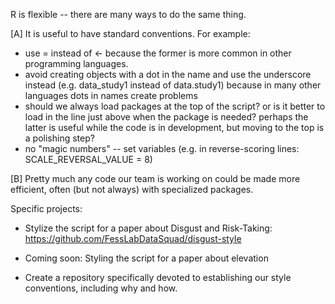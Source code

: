 R is flexible -- there are many ways to do the same thing.

[A] It is useful to have standard conventions. For example:
- use = instead of <- because the former is more common in other programming languages. 
- avoid creating objects with a dot in the name and use the underscore instead (e.g. data_study1 instead of data.study1) because in many other languages dots in names create problems 
- should we always load packages at the top of the script? or is it better to load in the line just above when the package is needed? perhaps the latter is useful while the code is in development, but moving to the top is a polishing step?
- no "magic numbers" -- set variables (e.g. in reverse-scoring lines: SCALE_REVERSAL_VALUE = 8)

[B] Pretty much any code our team is working on could be made more efficient, often (but not always) with specialized packages.



Specific projects:

- Stylize the script for a paper about Disgust and Risk-Taking:
https://github.com/FessLabDataSquad/disgust-style

- Coming soon: Styling the script for a paper about elevation

- Create a repository specifically devoted to establishing our style conventions, including why and how.


